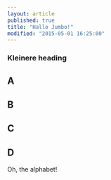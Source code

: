 ```yaml
---
layout: article
published: true
title: "Hallo Jumbo!"
modified: "2015-05-01 16:25:00"
---
```



### Kleinere heading



## A

## B

## C

## D

Oh, the alphabet!
